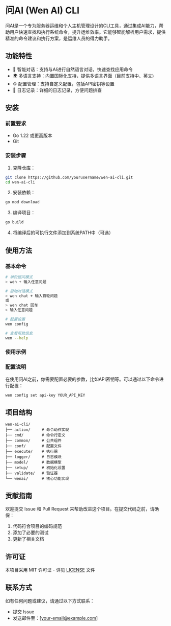 # 问AI (Wen AI) CLI

问AI是一个专为服务器运维和个人主机管理设计的CLI工具，通过集成AI能力，帮助用户快速查找和执行系统命令，提升运维效率。它能够智能解析用户需求，提供精准的命令建议和执行方案，是运维人员的得力助手。

## 功能特性

- 🤖 智能对话：支持与AI进行自然语言对话，快速查找应用命令
- 🌍 多语言支持：内置国际化支持，提供多语言界面（目前支持中、英文)
- ⚙️ 配置管理：支持自定义配置，包括API密钥等设置
- 📝 日志记录：详细的日志记录，方便问题排查

## 安装

### 前置要求

- Go 1.22 或更高版本
- Git

### 安装步骤

1. 克隆仓库：
```bash
git clone https://github.com/yourusername/wen-ai-cli.git
cd wen-ai-cli
```

2. 安装依赖：
```bash
go mod download
```

3. 编译项目：
```bash
go build
```

4. 将编译后的可执行文件添加到系统PATH中（可选）

## 使用方法

### 基本命令

```bash
# 单轮提问模式
> wen + 输入任意问题

# 启动对话模式
> wen chat + 输入首轮问题
或
> wen chat 回车
> 输入任意问题

# 配置设置
wen config

# 查看帮助信息
wen --help
```

### 使用示例




### 配置说明

在使用问AI之前，你需要配置必要的参数，比如API密钥等。可以通过以下命令进行配置：

```bash
wen config set api-key YOUR_API_KEY
```

## 项目结构

```
wen-ai-cli/
├── action/     # 命令动作实现
├── cmd/        # 命令行定义
├── common/     # 公共组件
├── conf/       # 配置文件
├── execute/    # 执行器
├── logger/     # 日志模块
├── model/      # 数据模型
├── setup/      # 初始化设置
├── validate/   # 验证器
└── wenai/      # 核心功能实现
```

## 贡献指南

欢迎提交 Issue 和 Pull Request 来帮助改进这个项目。在提交代码之前，请确保：

1. 代码符合项目的编码规范
2. 添加了必要的测试
3. 更新了相关文档

## 许可证

本项目采用 MIT 许可证 - 详见 [LICENSE](LICENSE) 文件

## 联系方式

如有任何问题或建议，请通过以下方式联系：

- 提交 Issue
- 发送邮件至：[your-email@example.com]
